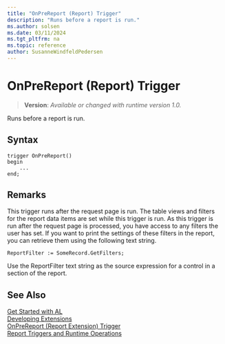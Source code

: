 ```yaml
---
title: "OnPreReport (Report) Trigger"
description: "Runs before a report is run."
ms.author: solsen
ms.date: 03/11/2024
ms.tgt_pltfrm: na
ms.topic: reference
author: SusanneWindfeldPedersen
---
```

[//]: # (START>DO_NOT_EDIT)
[//]: # (IMPORTANT:Do not edit any of the content between here and the END>DO_NOT_EDIT.)
[//]: # (Any modifications should be made in the .xml files in the ModernDev repo.)

# OnPreReport (Report) Trigger
> **Version**: _Available or changed with runtime version 1.0._

Runs before a report is run.


## Syntax
```AL
trigger OnPreReport()
begin
    ...
end;
```



[//]: # (IMPORTANT: END>DO_NOT_EDIT)

## Remarks  

This trigger runs after the request page is run. The table views and filters for the report data items are set while this trigger is run. As this trigger is run after the request page is processed, you have access to any filters the user has set. If you want to print the settings of these filters in the report, you can retrieve them using the following text string.  
  
```AL
ReportFilter := SomeRecord.GetFilters;  
```  
  
Use the ReportFilter text string as the source expression for a control in a section of the report.  

## See Also

[Get Started with AL](../../devenv-get-started.md)  
[Developing Extensions](../../devenv-dev-overview.md)  
[OnPreReport (Report Extension) Trigger](../reportextension/devenv-onprereport-reportextension-trigger.md)  
[Report Triggers and Runtime Operations](../../devenv-report-triggers.md)
